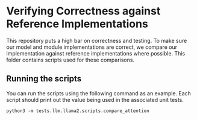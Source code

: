 # Verifying Correctness against Reference Implementations

This repository puts a high bar on correctness and testing. To make sure our model and
module implementations are correct, we compare our implementation against reference implementations
where possible. This folder contains scripts used for these comparisons.


## Running the scripts

You can run the scripts using the following command as an example.
Each script should print out the value being used in the associated unit tests.

```
python3 -m tests.llm.llama2.scripts.compare_attention
```

